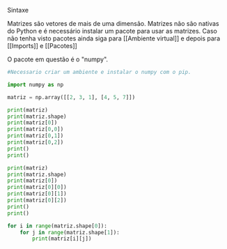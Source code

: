 Sintaxe

Matrizes são vetores de mais de uma dimensão.
Matrizes não são nativas do Python e é necessário instalar um pacote para usar as matrizes.
Caso não tenha visto pacotes ainda siga para [[Ambiente virtual]] e depois para  [[Imports]] e  [[Pacotes]]

O pacote em questão é o "numpy".

```python
#Necessario criar um ambiente e instalar o numpy com o pip.

import numpy as np

matriz = np.array([[2, 3, 1], [4, 5, 7]])

print(matriz)
print(matriz.shape)
print(matriz[0])
print(matriz[0,0])
print(matriz[0,1])
print(matriz[0,2])
print()
print()

print(matriz)
print(matriz.shape)
print(matriz[0])
print(matriz[0][0])
print(matriz[0][1])
print(matriz[0][2])
print()
print()

for i in range(matriz.shape[0]):
    for j in range(matriz.shape[1]):
        print(matriz[i][j])
```

